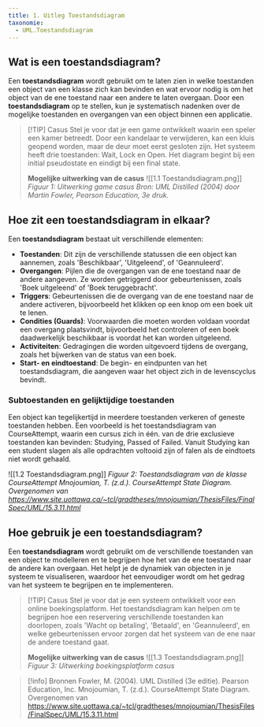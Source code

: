 ```yaml
---
title: 1. Uitleg Toestandsdiagram
taxonomie:
  - UML.Toestandsdiagram
---
```


## Wat is een toestandsdiagram?
Een **toestandsdiagram** wordt gebruikt om te laten zien in welke toestanden een object van een klasse zich kan bevinden en wat ervoor nodig is om het object van de ene toestand naar een andere te laten overgaan. Door een **toestandsdiagram** op te stellen, kun je systematisch nadenken over de mogelijke toestanden en overgangen van een object binnen een applicatie.

> [!TIP] Casus
> Stel je voor dat je een game ontwikkelt waarin een speler een kamer betreedt. Door een kandelaar te verwijderen, kan een kluis geopend worden, maar de deur moet eerst gesloten zijn. Het systeem heeft drie toestanden: Wait, Lock en Open. Het diagram begint bij een initial pseudostate en eindigt bij een final state.
> 
> **Mogelijke uitwerking van de casus**
> ![[1.1 Toestandsdiagram.png]]
> *Figuur 1: Uitwerking game casus*
> *Bron: UML Distilled (2004) door Martin Fowler, Pearson Education, 3e druk.*

## Hoe zit een toestandsdiagram in elkaar?
Een **toestandsdiagram** bestaat uit verschillende elementen:
* **Toestanden**: Dit zijn de verschillende statussen die een object kan aannemen, zoals 'Beschikbaar', 'Uitgeleend', of 'Geannuleerd'.
* **Overgangen**: Pijlen die de overgangen van de ene toestand naar de andere aangeven. Ze worden getriggerd door gebeurtenissen, zoals 'Boek uitgeleend' of 'Boek teruggebracht'.
* **Triggers**: Gebeurtenissen die de overgang van de ene toestand naar de andere activeren, bijvoorbeeld het klikken op een knop om een boek uit te lenen.
* **Condities (Guards)**: Voorwaarden die moeten worden voldaan voordat een overgang plaatsvindt, bijvoorbeeld het controleren of een boek daadwerkelijk beschikbaar is voordat het kan worden uitgeleend.
* **Activiteiten**: Gedragingen die worden uitgevoerd tijdens de overgang, zoals het bijwerken van de status van een boek.
* **Start- en eindtoestand**: De begin- en eindpunten van het toestandsdiagram, die aangeven waar het object zich in de levenscyclus bevindt.

### Subtoestanden en gelijktijdige toestanden
Een object kan tegelijkertijd in meerdere toestanden verkeren of geneste toestanden hebben. Een voorbeeld is het toestandsdiagram van CourseAttempt, waarin een cursus zich in één. van de drie exclusieve toestanden kan bevinden: Studying, Passed of Failed. Vanuit Studying kan een student slagen als alle opdrachten voltooid zijn of falen als de eindtoets niet wordt gehaald.

![[1.2 Toestandsdiagram.png]]
*Figuur 2: Toestandsdiagram van de klasse CourseAttempt*
*Mnojoumian, T. (z.d.). CourseAttempt State Diagram. Overgenomen van https://www.site.uottawa.ca/~tcl/gradtheses/mnojoumian/ThesisFiles/FinalSpec/UML/15.3.11.html*

## Hoe gebruik je een toestandsdiagram?
Een **toestandsdiagram** wordt gebruikt om de verschillende toestanden van een object te modelleren en te begrijpen hoe het van de ene toestand naar de andere kan overgaan. Het helpt je de dynamiek van objecten in je systeem te visualiseren, waardoor het eenvoudiger wordt om het gedrag van het systeem te begrijpen en te implementeren.

> [!TIP] Casus
> Stel je voor dat je een systeem ontwikkelt voor een online boekingsplatform. Het toestandsdiagram kan helpen om te begrijpen hoe een reservering verschillende toestanden kan doorlopen, zoals 'Wacht op betaling', 'Betaald', en 'Geannuleerd', en welke gebeurtenissen ervoor zorgen dat het systeem van de ene naar de andere toestand gaat.
> 
> **Mogelijke uitwerking van de casus**
> ![[1.3 Toestandsdiagram.png]]
> *Figuur 3: Uitwerking boekingsplatform casus*

> [!info] Bronnen
> Fowler, M. (2004). UML Distilled (3e editie). Pearson Education, Inc.
> Mnojoumian, T. (z.d.). CourseAttempt State Diagram. Overgenomen van https://www.site.uottawa.ca/~tcl/gradtheses/mnojoumian/ThesisFiles/FinalSpec/UML/15.3.11.html
